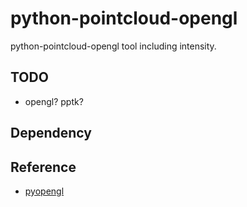 # python-pointcloud-opengl
python-pointcloud-opengl tool including intensity.

## TODO

- opengl? pptk?

## Dependency

## Reference

- [pyopengl](https://pypi.org/project/PyOpenGL/)
